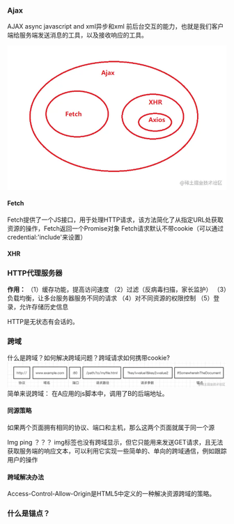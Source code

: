 ### Ajax
AJAX async javascript and xml异步和xml
前后台交互的能力，也就是我们客户端给服务端发送消息的工具，以及接收响应的工具。

<img src="../img/Ajax/Ajax.png">

#### Fetch
Fetch提供了一个JS接口，用于处理HTTP请求，该方法简化了从指定URL处获取资源的操作，Fetch返回一个Promise对象
Fetch请求默认不带cookie（可以通过credential:'include'来设置）

#### XHR


### HTTP代理服务器
**作用：**
（1）缓存功能，提高访问速度
（2）过滤（反病毒扫描，家长监护）
（3）负载均衡，让多台服务器服务不同的请求
（4）对不同资源的权限控制
（5）登录，允许存储历史信息

HTTP是无状态有会话的。

### 跨域
什么是跨域？如何解决跨域问题？跨域请求如何携带cookie?
<img src='../img/Ajax/URL.png'/>
简单来说跨域：
在A应用的js脚本中，调用了B的后端地址。
#### 同源策略
如果两个页面拥有相同的协议、端口和主机，那么这两个页面就属于同一个源

Img ping  ？？？
img标签也没有跨域显示，但它只能用来发送GET请求，且无法获取服务端的响应文本，可以利用它实现一些简单的、单向的跨域通信，例如跟踪用户的操作


#### 跨域解决办法

Access-Control-Allow-Origin是HTML5中定义的一种解决资源跨域的策略。

### 什么是锚点？
